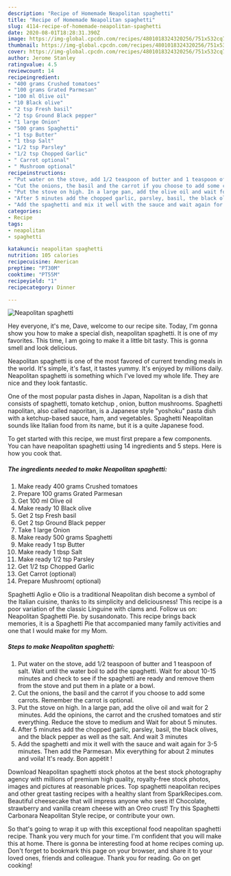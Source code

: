 ```yaml
---
description: "Recipe of Homemade Neapolitan spaghetti"
title: "Recipe of Homemade Neapolitan spaghetti"
slug: 4114-recipe-of-homemade-neapolitan-spaghetti
date: 2020-08-01T18:28:31.390Z
image: https://img-global.cpcdn.com/recipes/4801018324320256/751x532cq70/neapolitan-spaghetti-recipe-main-photo.jpg
thumbnail: https://img-global.cpcdn.com/recipes/4801018324320256/751x532cq70/neapolitan-spaghetti-recipe-main-photo.jpg
cover: https://img-global.cpcdn.com/recipes/4801018324320256/751x532cq70/neapolitan-spaghetti-recipe-main-photo.jpg
author: Jerome Stanley
ratingvalue: 4.5
reviewcount: 14
recipeingredient:
- "400 grams Crushed tomatoes"
- "100 grams Grated Parmesan"
- "100 ml Olive oil"
- "10 Black olive"
- "2 tsp Fresh basil"
- "2 tsp Ground Black pepper"
- "1 large Onion"
- "500 grams Spaghetti"
- "1 tsp Butter"
- "1 tbsp Salt"
- "1/2 tsp Parsley"
- "1/2 tsp Chopped Garlic"
- " Carrot optional"
- " Mushroom optional"
recipeinstructions:
- "Put water on the stove, add 1/2 teaspoon of butter and 1 teaspoon of salt. Wait until the water boil to add the spaghetti. Wait for about 10-15 minutes and check to see if the spaghetti are ready and remove them from the stove and put them in a plate or a bowl."
- "Cut the onions, the basil and the carrot if you choose to add some carrots. Remember the carrot is optional."
- "Put the stove on high. In a large pan, add the olive oil and wait for 2 minutes. Add the opinions, the carrot and the crushed tomatoes and stir everything. Reduce the stove to medium and Wait for about 5 minutes."
- "After 5 minutes add the chopped garlic, parsley, basil, the black olives, and the black pepper as well as the salt. And wait 3 minutes"
- "Add the spaghetti and mix it well with the sauce and wait again for 3-5 minutes. Then add the Parmesan. Mix everything for about 2 minutes and voila! It&#39;s ready. Bon appétit !"
categories:
- Recipe
tags:
- neapolitan
- spaghetti

katakunci: neapolitan spaghetti 
nutrition: 105 calories
recipecuisine: American
preptime: "PT30M"
cooktime: "PT55M"
recipeyield: "1"
recipecategory: Dinner

---
```



![Neapolitan spaghetti](https://img-global.cpcdn.com/recipes/4801018324320256/751x532cq70/neapolitan-spaghetti-recipe-main-photo.jpg)

Hey everyone, it's me, Dave, welcome to our recipe site. Today, I'm gonna show you how to make a special dish, neapolitan spaghetti. It is one of my favorites. This time, I am going to make it a little bit tasty. This is gonna smell and look delicious.

Neapolitan spaghetti is one of the most favored of current trending meals in the world. It's simple, it's fast, it tastes yummy. It's enjoyed by millions daily. Neapolitan spaghetti is something which I've loved my whole life. They are nice and they look fantastic.

One of the most popular pasta dishes in Japan, Napolitan is a dish that consists of spaghetti, tomato ketchup , onion, button mushrooms. Spaghetti napolitan, also called naporitan, is a Japanese style &#34;yoshoku&#34; pasta dish with a ketchup-based sauce, ham, and vegetables. Spaghetti Neapolitan sounds like Italian food from its name, but it is a quite Japanese food.


To get started with this recipe, we must first prepare a few components. You can have neapolitan spaghetti using 14 ingredients and 5 steps. Here is how you cook that.

<!--inarticleads1-->

##### The ingredients needed to make Neapolitan spaghetti:

1. Make ready 400 grams Crushed tomatoes
1. Prepare 100 grams Grated Parmesan
1. Get 100 ml Olive oil
1. Make ready 10 Black olive
1. Get 2 tsp Fresh basil
1. Get 2 tsp Ground Black pepper
1. Take 1 large Onion
1. Make ready 500 grams Spaghetti
1. Make ready 1 tsp Butter
1. Make ready 1 tbsp Salt
1. Make ready 1/2 tsp Parsley
1. Get 1/2 tsp Chopped Garlic
1. Get  Carrot (optional)
1. Prepare  Mushroom( optional)


Spaghetti Aglio e Olio is a traditional Neapolitan dish become a symbol of the Italian cuisine, thanks to its simplicity and deliciousness! This recipe is a poor variation of the classic Linguine with clams and. Follow us on: Neapolitan Spaghetti Pie. by susandonato. This recipe brings back memories, it is a Spaghetti Pie that accompanied many family activities and one that I would make for my Mom. 

<!--inarticleads2-->

##### Steps to make Neapolitan spaghetti:

1. Put water on the stove, add 1/2 teaspoon of butter and 1 teaspoon of salt. Wait until the water boil to add the spaghetti. Wait for about 10-15 minutes and check to see if the spaghetti are ready and remove them from the stove and put them in a plate or a bowl.
1. Cut the onions, the basil and the carrot if you choose to add some carrots. Remember the carrot is optional.
1. Put the stove on high. In a large pan, add the olive oil and wait for 2 minutes. Add the opinions, the carrot and the crushed tomatoes and stir everything. Reduce the stove to medium and Wait for about 5 minutes.
1. After 5 minutes add the chopped garlic, parsley, basil, the black olives, and the black pepper as well as the salt. And wait 3 minutes
1. Add the spaghetti and mix it well with the sauce and wait again for 3-5 minutes. Then add the Parmesan. Mix everything for about 2 minutes and voila! It&#39;s ready. Bon appétit !


Download Neapolitan spaghetti stock photos at the best stock photography agency with millions of premium high quality, royalty-free stock photos, images and pictures at reasonable prices. Top spaghetti neapolitan recipes and other great tasting recipes with a healthy slant from SparkRecipes.com. Beautiful cheesecake that will impress anyone who sees it! Chocolate, strawberry and vanilla cream cheese with an Oreo crust! Try this Spaghetti Carbonara Neapolitan Style recipe, or contribute your own. 

So that's going to wrap it up with this exceptional food neapolitan spaghetti recipe. Thank you very much for your time. I'm confident that you will make this at home. There is gonna be interesting food at home recipes coming up. Don't forget to bookmark this page on your browser, and share it to your loved ones, friends and colleague. Thank you for reading. Go on get cooking!
